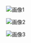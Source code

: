 ![画像1](http://i.imgur.com/WapFPK4.png)
<img src="http://i.imgur.com/WapFPK4.png" width="10px">

![画像2](http://i.imgur.com/5hrRuSm.png)

![画像3](http://i.imgur.com/2tVqIT4.png)
